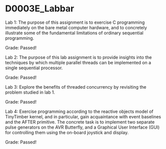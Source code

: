 # D0003E_Labbar

Lab 1: The purpose of this assignment is to exercise C programming immediately on the bare metal computer hardware, and to concretely illustrate some of the fundamental limitations of ordinary sequential programming.

Grade: Passed!

Lab 2: The purpose of this lab assignment is to provide insights into the techniques by which multiple parallel threads can be implemented on a single sequential processor.

Grade: Passed!

Lab 3: Explore the benefits of threaded concurrency by revisiting the problem studied in lab 1. 

Grade: Passed!

Lab 4: Exercise programming according to the reactive objects model of TinyTimber kernel, and in particular, gain acquaintance with event baselines and the AFTER primitive. The concrete task is to implement two separate pulse generators on the AVR Butterfly, and a Graphical User Interface (GUI) for controlling them using the on-board joystick and display.

Grade: Passed!
